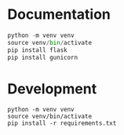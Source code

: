 # Documentation
```python
python -m venv venv
source venv/bin/activate
pip install flask
pip install gunicorn
```
# Development
```
python -m venv venv
source venv/bin/activate
pip install -r requirements.txt
```
